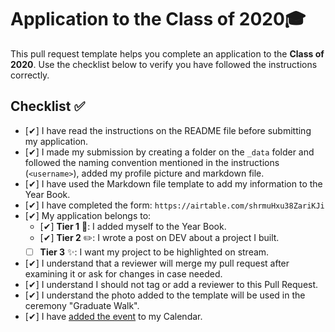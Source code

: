 # Application to the Class of 2020🎓

This pull request template helps you complete an application to the **Class of 2020**. Use the checklist below to verify you have followed the instructions correctly. 

## Checklist ✅

- [✔] I have read the instructions on the README file before submitting my application. 
- [✔] I made my submission by creating a folder on the `_data` folder and followed the naming convention mentioned in the instructions (`<username>`), added my profile picture and markdown file.
- [✔] I have used the Markdown file template to add my information to the Year Book.
- [✔] I have completed the form: `https://airtable.com/shrmuHxu38ZariKJi`
- [✔] My application belongs to:
  - [✔] **Tier 1** 📖: I added myself to the Year Book.
  - [✔] **Tier 2** ✏️: I wrote a post on DEV about a project I built.
  - [ ] **Tier 3** ✨: I want my project to be highlighted on stream.
- [✔] I understand that a reviewer will merge my pull request after examining it or ask for changes in case needed.
- [✔] I understand I should not tag or add a reviewer to this Pull Request.
- [✔] I understand the photo added to the template will be used in the ceremony "Graduate Walk". 
- [✔] I have [added the event](http://www.google.com/calendar/event?action=TEMPLATE&dates=20200615T160000Z%2F20200615T183000Z&text=%24%20git%20remote%20%3Cgraduation%3E%20%F0%9F%8E%93&location=https%3A%2F%2Fwww.twitch.tv%2Fgithubeducation&details=) to my Calendar.


